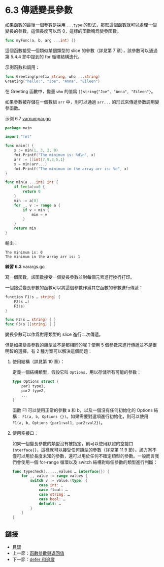 # 6.3 傳遞變長參數

如果函數的最後一個參數是採用 `...type` 的形式，那麼這個函數就可以處理一個變長的參數，這個長度可以爲 0，這樣的函數稱爲變參函數。

```go
func myFunc(a, b, arg ...int) {}
```

這個函數接受一個類似某個類型的 slice 的參數（詳見第 7 章），該參數可以通過第 5.4.4 節中提到的 for 循環結構迭代。

示例函數和調用：

```go
func Greeting(prefix string, who ...string)
Greeting("hello:", "Joe", "Anna", "Eileen")
```

在 Greeting 函數中，變量 `who` 的值爲 `[]string{"Joe", "Anna", "Eileen"}`。

如果參數被存儲在一個數組 `arr` 中，則可以通過 `arr...` 的形式來傳遞參數調用變參函數。

示例 6.7 [varnumpar.go](examples/chapter_6/varnumpar.go)

```go
package main

import "fmt"

func main() {
	x := min(1, 3, 2, 0)
	fmt.Printf("The minimum is: %d\n", x)
	arr := []int{7,9,3,5,1}
	x = min(arr...)
	fmt.Printf("The minimum in the array arr is: %d", x)
}

func min(a ...int) int {
	if len(a)==0 {
		return 0
	}
	min := a[0]
	for _, v := range a {
		if v < min {
			min = v
		}
	}
	return min
}
```

輸出：

	The minimum is: 0
	The minimum in the array arr is: 1

**練習 6.3** varargs.go

寫一個函數，該函數接受一個變長參數並對每個元素進行換行打印。

一個接受變長參數的函數可以將這個參數作爲其它函數的參數進行傳遞：

```go
function F1(s … string) {
	F2(s …)
	F3(s)
}

func F2(s … string) { }
func F3(s []string) { }
```

變長參數可以作爲對應類型的 slice 進行二次傳遞。

但是如果變長參數的類型並不是都相同的呢？使用 5 個參數來進行傳遞並不是很明智的選擇，有 2 種方案可以解決這個問題：

1. 使用結構（詳見第 10 章）：
	
	定義一個結構類型，假設它叫 `Options`，用以存儲所有可能的參數：

	```go
	type Options struct {
		par1 type1,
		par2 type2,
		...
	}
	```

	函數 F1 可以使用正常的參數 a 和 b，以及一個沒有任何初始化的 Options 結構： `F1(a, b, Options {})`。如果需要對選項進行初始化，則可以使用 `F1(a, b, Options {par1:val1, par2:val2})`。

2. 使用空接口：

	如果一個變長參數的類型沒有被指定，則可以使用默認的空接口 `interface{}`，這樣就可以接受任何類型的參數（詳見第 11.9 節）。該方案不僅可以用於長度未知的參數，還可以用於任何不確定類型的參數。一般而言我們會使用一個 for-range 循環以及 switch 結構對每個參數的類型進行判斷：

	```go
	func typecheck(..,..,values … interface{}) {
		for _, value := range values {
			switch v := value.(type) {
				case int: …
				case float: …
				case string: …
				case bool: …
				default: …
			}
		}
	}
	```

## 鏈接

- [目錄](directory.md)
- 上一節：[函數參數與返回值](06.2.md)
- 下一節：[defer 和追蹤](06.4.md)